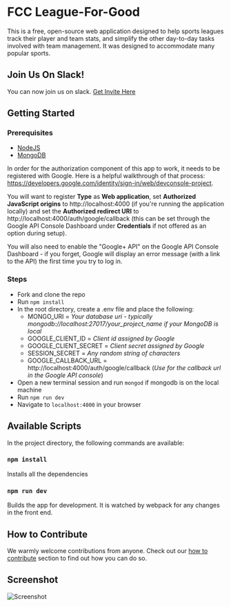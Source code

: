 # FCC League-For-Good

This is a free, open-source web application designed to help sports leagues track their player and team stats, and simplify the other day-to-day tasks involved with team management. It was designed to accommodate many popular sports.

## Join Us On Slack!

You can now join us on slack. [Get Invite Here](https://fcc-slack-invite.herokuapp.com/)

## Getting Started

### Prerequisites

- [NodeJS](https://nodejs.org)
- [MongoDB](https://www.mongodb.org)

In order for the authorization component of this app to work, it needs to be registered with Google. Here is a helpful walkthrough of that process: https://developers.google.com/identity/sign-in/web/devconsole-project.

You will want to register **Type** as **Web application**, set **Authorized JavaScript origins** to
http://localhost:4000 (if you're running the application locally) and set the **Authorized
redirect URI** to http://localhost:4000/auth/google/callback (this can be set through the Google API
Console Dashboard under **Credentials** if not offered as an option during setup).

You will also need to enable the "Google+ API" on the Google API Console Dashboard - if you forget,
Google will display an error message (with a link to the API) the first time you try to log in.

### Steps

- Fork and clone the repo
- Run `npm install`
- In the root directory, create a .env file and place the following: 
  - MONGO_URI = *Your database uri - typically mongodb://localhost:27017/your_project_name if your MongoDB is local* 
  - GOOGLE_CLIENT_ID = *Client id assigned by Google* 
  - GOOGLE_CLIENT_SECRET = *Client secret assigned by Google*
  - SESSION_SECRET = *Any random string of characters*
  - GOOGLE_CALLBACK_URL = http://localhost:4000/auth/google/callback (*Use for the callback url in the Google API console*)
- Open a new terminal session and run `mongod` if mongodb is on the local machine
- Run `npm run dev`
- Navigate to `localhost:4000` in your browser

## Available Scripts

In the project directory, the following commands are available:

### `npm install`

Installs all the dependencies

### `npm run dev`

Builds the app for development. It is watched by webpack for any changes in the front end.

## How to Contribute
We warmly welcome contributions from anyone. Check out our [how to contribute](https://github.com/freeCodeCamp/league-for-good/blob/master/CONTRIBUTING.md) section to find out how you can do so.

## Screenshot

![Screenshot]("https://github.com/thejayhaykid/league-for-good/blob/master/images/Screen%20Shot%201.png")